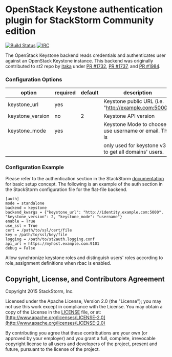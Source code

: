 # OpenStack Keystone authentication plugin for StackStorm Community edition

[![Build Status](https://api.travis-ci.org/StackStorm/st2-auth-backend-keystone.svg?branch=master)](https://travis-ci.org/StackStorm/st2-auth-backend-keystone) [![IRC](https://img.shields.io/irc/%23stackstorm.png)](http://webchat.freenode.net/?channels=stackstorm)

The OpenStack Keystone backend reads credentials and authenticates user against an OpenStack
Keystone instance. This backend was originally contributed to st2 repo by [itaka](
https://github.com/Itxaka) under [PR #1732](https://github.com/StackStorm/st2/pull/1732),
[PR #1737](https://github.com/StackStorm/st2/pull/1737), and
[PR #1984](https://github.com/StackStorm/st2/pull/1984).

### Configuration Options

| option           | required | default | description                                              |
|------------------|----------|---------|----------------------------------------------------------|
| keystone_url     | yes      |         | Keystone public URL (i.e. "http://example.com:5000")     |
| keystone_version | no       | 2       | Keystone API version                                     |
| keystone_mode    | yes      |         | Keystone Mode to choose use username or email. This is   |
|                  |          |         | only used for keystone v3 to get all domains' users.     |

### Configuration Example

Please refer to the authentication section in the StackStorm
[documentation](http://docs.stackstorm.com) for basic setup concept. The
following is an example of the auth section in the StackStorm configuration file for the flat-file
backend.

```
[auth]
mode = standalone
backend = keystone
backend_kwargs = {"keystone_url": "http://identity.example.com:5000", "keystone_version": 2, "keystone_mode": "username"}
enable = True
use_ssl = True
cert = /path/to/ssl/cert/file
key = /path/to/ssl/key/file
logging = /path/to/st2auth.logging.conf
api_url = https://myhost.example.com:9101
debug = False
```

Allow synchronize keystone roles and distinguish users' roles according to role_assignment definitions when rbac is enabled.

## Copyright, License, and Contributors Agreement

Copyright 2015 StackStorm, Inc.

Licensed under the Apache License, Version 2.0 (the "License"); you may not use this work except in
compliance with the License. You may obtain a copy of the License in the [LICENSE](LICENSE) file,
or at: [http://www.apache.org/licenses/LICENSE-2.0](http://www.apache.org/licenses/LICENSE-2.0)

By contributing you agree that these contributions are your own (or approved by your employer) and
you grant a full, complete, irrevocable copyright license to all users and developers of the
project, present and future, pursuant to the license of the project.
